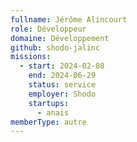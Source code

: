 ```yaml
---
fullname: Jérôme Alincourt
role: Développeur
domaine: Développement
github: shodo-jalinc
missions:
  - start: 2024-02-08
    end: 2024-06-29
    status: service
    employer: Shodo
    startups:
      - anais
memberType: autre
---
```

